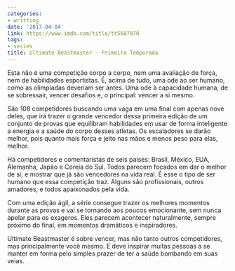 ```yaml
---
categories:
- writting
date: '2017-04-04'
link: https://www.imdb.com/title/tt5607970
tags:
- series
title: Ultimate Beastmaster - Primeira Temporada
---
```


Esta não é uma competição corpo a corpo, nem uma avaliação de força, nem de habilidades esportistas. É, acima de tudo, uma ode ao ser humano, como as olimpíadas deveriam ser antes. Uma ode à capacidade humana, de se sobressair, vencer desafios e, o principal: vencer a si mesmo.

São 108 competidores buscando uma vaga em uma final com apenas nove deles, que irá trazer o grande vencedor dessa primeira edição de um conjunto de provas que equilibram habilidades em usar de forma inteligente a energia e a saúde do corpo desses atletas. Os escaladores se darão melhor, pois quanto mais força e jeito nas mãos e menos peso para elas, melhor.

Há competidores e comentaristas de seis países: Brasil, México, EUA, Alemanha, Japão e Coreia do Sul. Todos parecem focados em dar o melhor de si, e mostrar que já são vencedores na vida real. É esse o tipo de ser humano que essa competição traz. Alguns são profissionais, outros amadores, e todos apaixonados pela vida.

Com uma edição ágil, a série consegue trazer os melhores momentos durante as provas e vai se tornando aos poucos emocionante, sem nunca apelar para os exageros. Eles parecem acontecer naturalmente, sempre próximo do final, em momentos dramáticos e inspiradores.

Ultimate Beastmaster é sobre vencer, mas não tanto outros competidores, mas principalmente você mesmo. E deve inspirar muitas pessoas a se manter em forma pelo simples prazer de ter a saúde bombando em suas veias.

